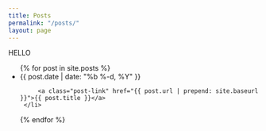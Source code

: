 ```yaml
---
title: Posts
permalink: "/posts/"
layout: page
---
```


HELLO
<ul class="post-list">
   {% for post in site.posts %}
     <li>
       <span class="post-meta">{{ post.date | date: "%b %-d, %Y" }}</span>

         <a class="post-link" href="{{ post.url | prepend: site.baseurl }}">{{ post.title }}</a>
     </li>
   {% endfor %}
 </ul>
